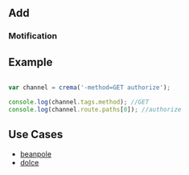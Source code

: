 ## Add 

### Motification


## Example

```javascript

var channel = crema('-method=GET authorize');

console.log(channel.tags.method); //GET
console.log(channel.route.paths[0]); //authorize

```


## Use Cases

- [beanpole](beanpole)
- [dolce](dolce)
